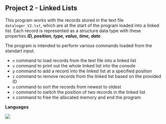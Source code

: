 ## Project 2 - Linked Lists
This program works with the records stored in the text file `dataloger_V2.txt`, which are at the start of the program loaded into a linked list. Each record is represented as a structure data type with these properties ***ID, position, type, value, time, date***.

The program is intended to perform various commands loaded from the standart input.
- `n` command to load records from the text file into a linked list
- `v` command to print out the whole linked list into the console
- `p` command to add a record into the linked list at a specified position
- `z` command to remove records from the linked list based on the provided ID
- `u` command to sort the records from newest to oldest
- `r` command to switch the position of two records in the linked list
- `k` command to free the allocated memory and end the program

**Languages**

![](https://skillicons.dev/icons?i=c)
